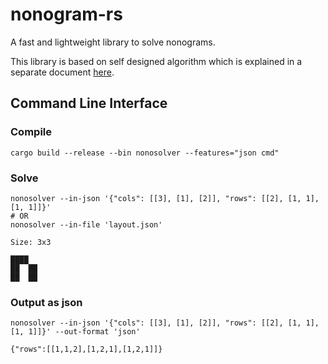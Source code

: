 # nonogram-rs
A fast and lightweight library to solve nonograms.

This library is based on self designed algorithm which is explained in a separate document [here](doc/Algorithm.md).

## Command Line Interface
### Compile
```shell
cargo build --release --bin nonosolver --features="json cmd"
```
### Solve
```shell
nonosolver --in-json '{"cols": [[3], [1], [2]], "rows": [[2], [1, 1], [1, 1]]}'
# OR
nonosolver --in-file 'layout.json'
```
```
Size: 3x3

████  
██  ██
██  ██
```
### Output as json
```shell
nonosolver --in-json '{"cols": [[3], [1], [2]], "rows": [[2], [1, 1], [1, 1]]}' --out-format 'json'
```
```
{"rows":[[1,1,2],[1,2,1],[1,2,1]]}
```